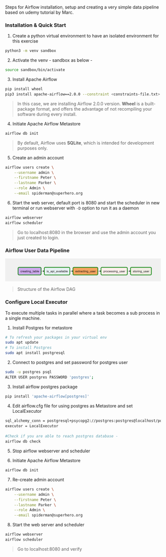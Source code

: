 Steps for Airflow installation, setup and creating a very simple data pipeline based on udemy tutorial by Marc.

### Installation & Quick Start 

1. Create a python virtual environment to have an isolated environment for this exercise
```sh
python3 -m venv sandbox
```
2. Activate the venv - sandbox as below -  
```sh
source sandbox/bin/activate
```
3. Install Apache Airflow   
```sh
pip install wheel
pip3 install apache-airflow==2.0.0 --constraint <constraints-file.txt>
```
> In this case, we are installing Airflow 2.0.0 version. 
> **Wheel** is a built-package format, and offers the advantage of not recompiling your software during every install.
 
4. Initiate Apache Airflow Metastore    
```sh
airflow db init
```
> By default, Airflow uses **SQLite**, which is intended for development purposes only.

5. Create an admin account
```sh
airflow users create \
    --username admin \
    --firstname Peter \
    --lastname Parker \
    --role Admin \
    --email spiderman@superhero.org
```
6. Start the web server, default port is 8080 and start the scheduler in new terminal or run webserver with `-D` option to run it as a daemon
```sh
airflow webserver
airflow scheduler
```
> Go to localhost:8080 in the browser and use the admin account you just created to login.

### Airflow User Data Pipeline

![dag](png/user_processing.PNG)
> Structure of the Airflow DAG


### Configure Local Executor 
To execute multiple tasks in parallel where a task becomes a sub process in a single machine.

1. Install Postgres for metastore
```sh
# To refresh your packages in your virtual env
sudo apt update
# To install Postgres
sudo apt install postgresql
```

2. Connect to postgres and set password for postgres user
```sh
sudo -u postgres psql
ALTER USER postgres PASSWORD 'postgres';
```

3. Install airflow postgres package
```sh
pip install 'apache-airflow[postgres]'
```

4. Edit airflow.cfg file for using postgres as Metastore and set LocalExecutor
```sh
sql_alchemy_conn = postgresql+psycopg2://postgres:postgres@localhost/postgres
executor = LocalExecutor

#Check if you are able to reach postgres database -
airflow db check
```

5. Stop airflow webserver and scheduler

6. Initiate Apache Airflow Metastore    
```sh
airflow db init
```

7. Re-create admin account
```sh
airflow users create \
    --username admin \
    --firstname Peter \
    --lastname Parker \
    --role Admin \
    --email spiderman@superhero.org
```
8. Start the web server and scheduler
```sh
airflow webserver
airflow scheduler
```
> Go to localhost:8080 and verify 